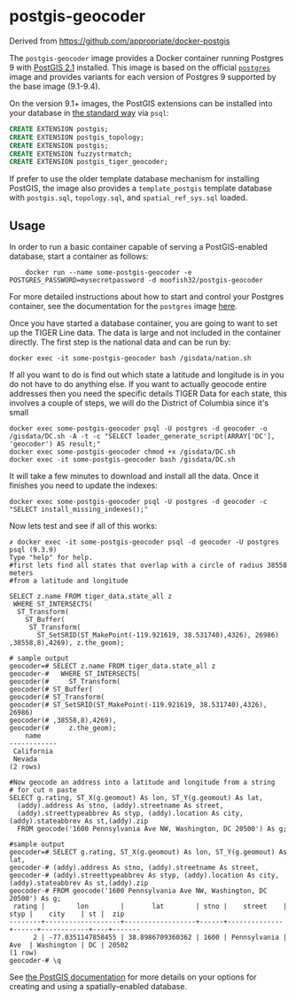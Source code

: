 # postgis-geocoder
Derived from https://github.com/appropriate/docker-postgis

The `postgis-geocoder` image provides a Docker container running Postgres 9 with
[PostGIS 2.1](http://postgis.net/docs/manual-2.1/) installed. This image is
based on the official [`postgres`](https://registry.hub.docker.com/_/postgres/)
image and provides variants for each version of Postgres 9 supported by the
base image (9.1-9.4).

On the version 9.1+ images, the PostGIS extensions can be installed into your
database in [the standard way](http://postgis.net/docs/postgis_installation.html#create_new_db_extensions) via `psql`:

```SQL
CREATE EXTENSION postgis;
CREATE EXTENSION postgis_topology;
CREATE EXTENSION postgis;   
CREATE EXTENSION fuzzystrmatch;
CREATE EXTENSION postgis_tiger_geocoder;
```

If prefer to use the older template database mechanism for installing PostGIS, the 
image also provides a `template_postgis` template database with `postgis.sql`, 
`topology.sql`, and `spatial_ref_sys.sql` loaded.

## Usage

In order to run a basic container capable of serving a PostGIS-enabled database,
start a container as follows:

```
    docker run --name some-postgis-geocoder -e POSTGRES_PASSWORD=mysecretpassword -d moofish32/postgis-geocoder
```

For more detailed instructions about how to start and control your Postgres
container, see the documentation for the `postgres` image
[here](https://registry.hub.docker.com/_/postgres/).

Once you have started a database container, you are going to want to set up the
TIGER Line data. The data is large and not included in the container directly.
The first step is the national data and can be run by:

```
docker exec -it some-postgis-geocoder bash /gisdata/nation.sh
```

If all you want to do is find out which state a latitude and longitude is in you
do not have to do anything else. If you want to actually geocode entire
addresses then you need the specific details TIGER Data for each state, this
involves a couple of steps, we will do the District of Columbia since it's small
```
docker exec some-postgis-geocoder psql -U postgres -d geocoder -o /gisdata/DC.sh -A -t -c "SELECT loader_generate_script(ARRAY['DC'], 'geocoder') AS result;"
docker exec some-postgis-geocoder chmod +x /gisdata/DC.sh
docker exec -it some-postgis-geocoder bash /gisdata/DC.sh
```

It will take a few minutes to download and install all the data. Once it
finishes you need to update the indexes:

```
docker exec some-postgis-geocoder psql -U postgres -d geocoder -c "SELECT install_missing_indexes();"
```

Now lets test and see if all of this works:

```
✗ docker exec -it some-postgis-geocoder psql -d geocoder -U postgres
psql (9.3.9)
Type "help" for help.
#first lets find all states that overlap with a circle of radius 38558 meters
#from a latitude and longitude

SELECT z.name FROM tiger_data.state_all z
 WHERE ST_INTERSECTS(
  ST_Transform(
    ST_Buffer(
     ST_Transform(
       ST_SetSRID(ST_MakePoint(-119.921619, 38.531740),4326), 26986) ,38558,8),4269), z.the_geom);

# sample output
geocoder=# SELECT z.name FROM tiger_data.state_all z
geocoder-#   WHERE ST_INTERSECTS(
geocoder(#     ST_Transform(
geocoder(# ST_Buffer(
geocoder(# ST_Transform(
geocoder(# ST_SetSRID(ST_MakePoint(-119.921619, 38.531740),4326), 26986)
geocoder(# ,38558,8),4269),
geocoder(#     z.the_geom);
    name
------------
 California
 Nevada
(2 rows)

#Now geocode an address into a latitude and longitude from a string
# for cut n paste
SELECT g.rating, ST_X(g.geomout) As lon, ST_Y(g.geomout) As lat,
  (addy).address As stno, (addy).streetname As street,
  (addy).streettypeabbrev As styp, (addy).location As city, (addy).stateabbrev As st,(addy).zip
  FROM geocode('1600 Pennsylvania Ave NW, Washington, DC 20500') As g;

#sample output
geocoder=# SELECT g.rating, ST_X(g.geomout) As lon, ST_Y(g.geomout) As lat,
geocoder-# (addy).address As stno, (addy).streetname As street,
geocoder-# (addy).streettypeabbrev As styp, (addy).location As city, (addy).stateabbrev As st,(addy).zip
geocoder-# FROM geocode('1600 Pennsylvania Ave NW, Washington, DC 20500') As g;
 rating |        lon        |       lat        | stno |    street    | styp |    city    | st |  zip
--------+-------------------+------------------+------+--------------+------+------------+----+-------
      2 | -77.0351147858455 | 38.8986709360362 | 1600 | Pennsylvania | Ave  | Washington | DC | 20502
(1 row)
geocoder-# \q
```

See [the PostGIS documentation](http://postgis.net/docs/postgis_installation.html#create_new_db_extensions)
for more details on your options for creating and using a spatially-enabled database.
